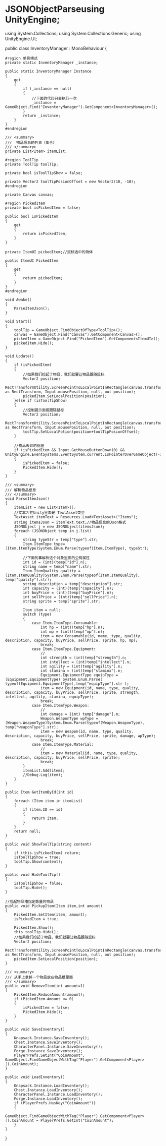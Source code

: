 # JSONObjectParseusing UnityEngine;
using System.Collections;
using System.Collections.Generic;
using UnityEngine.UI;



public class InventoryManager : MonoBehaviour
{

    #region 单例模式
    private static InventoryManager _instance;

    public static InventoryManager Instance
    {
        get
        {
            if (_instance == null)
            {
                //下面的代码只会执行一次
                _instance = GameObject.Find("InventoryManager").GetComponent<InventoryManager>();
            }
            return _instance;
        }
    }
    #endregion
    
    /// <summary>
    ///  物品信息的列表（集合）
    /// </summary>
    private List<Item> itemList;

    #region ToolTip
    private ToolTip toolTip;

    private bool isToolTipShow = false;

    private Vector2 toolTipPosionOffset = new Vector2(10, -10);
    #endregion

    private Canvas canvas;

    #region PickedItem
    private bool isPickedItem = false;

    public bool IsPickedItem
    {
        get
        {
            return isPickedItem;
        }
    }

    private ItemUI pickedItem;//鼠标选中的物体

    public ItemUI PickedItem
    {
        get
        {
            return pickedItem;
        }
    }
    #endregion

    void Awake()
    {
        ParseItemJson();
    }

    void Start()
    {
        toolTip = GameObject.FindObjectOfType<ToolTip>();
        canvas = GameObject.Find("Canvas").GetComponent<Canvas>();
        pickedItem = GameObject.Find("PickedItem").GetComponent<ItemUI>();
        pickedItem.Hide();
    }

    void Update()
    {
        if (isPickedItem)
        {
            //如果我们捡起了物品，我们就要让物品跟随鼠标
            Vector2 position;
            RectTransformUtility.ScreenPointToLocalPointInRectangle(canvas.transform as RectTransform, Input.mousePosition, null, out position);
            pickedItem.SetLocalPosition(position);
        }else if (isToolTipShow)
        {
            //控制提示面板跟随鼠标
            Vector2 position;
            RectTransformUtility.ScreenPointToLocalPointInRectangle(canvas.transform as RectTransform, Input.mousePosition, null, out position);
            toolTip.SetLocalPotion(position+toolTipPosionOffset);
        }

        //物品丢弃的处理
        if (isPickedItem && Input.GetMouseButtonDown(0) && UnityEngine.EventSystems.EventSystem.current.IsPointerOverGameObject(-1)==false)
        {
            isPickedItem = false;
            PickedItem.Hide();
        }
    }

    /// <summary>
    /// 解析物品信息
    /// </summary>
    void ParseItemJson()
    {
        itemList = new List<Item>();
        //文本为在Unity里面是 TextAsset类型
        TextAsset itemText = Resources.Load<TextAsset>("Items");
        string itemsJson = itemText.text;//物品信息的Json格式
        JSONObject j = new JSONObject(itemsJson);
        foreach (JSONObject temp in j.list)
        {
            string typeStr = temp["type"].str;
            Item.ItemType type= (Item.ItemType)System.Enum.Parse(typeof(Item.ItemType), typeStr);

            //下面的事解析这个对象里面的公有属性
            int id = (int)(temp["id"].n);
            string name = temp["name"].str;
            Item.ItemQuality quality = (Item.ItemQuality)System.Enum.Parse(typeof(Item.ItemQuality), temp["quality"].str);
            string description = temp["description"].str;
            int capacity = (int)(temp["capacity"].n);
            int buyPrice = (int)(temp["buyPrice"].n);
            int sellPrice = (int)(temp["sellPrice"].n);
            string sprite = temp["sprite"].str;

            Item item = null; 
            switch (type)
            {
                case Item.ItemType.Consumable:
                    int hp = (int)(temp["hp"].n);
                    int mp = (int)(temp["mp"].n);
                    item = new Consumable(id, name, type, quality, description, capacity, buyPrice, sellPrice, sprite, hp, mp);
                    break;
                case Item.ItemType.Equipment:
                    //
                    int strength = (int)temp["strength"].n;
                    int intellect = (int)temp["intellect"].n;
                    int agility = (int)temp["agility"].n;
                    int stamina = (int)temp["stamina"].n;
                    Equipment.EquipmentType equipType = (Equipment.EquipmentType) System.Enum.Parse( typeof(Equipment.EquipmentType),temp["equipType"].str );
                    item = new Equipment(id, name, type, quality, description, capacity, buyPrice, sellPrice, sprite, strength, intellect, agility, stamina, equipType);
                    break;
                case Item.ItemType.Weapon:
                    //
                    int damage = (int) temp["damage"].n;
                    Weapon.WeaponType wpType = (Weapon.WeaponType)System.Enum.Parse(typeof(Weapon.WeaponType), temp["weaponType"].str);
                    item = new Weapon(id, name, type, quality, description, capacity, buyPrice, sellPrice, sprite, damage, wpType);
                    break;
                case Item.ItemType.Material:
                    //
                    item = new Material(id, name, type, quality, description, capacity, buyPrice, sellPrice, sprite);
                    break;
            }
            itemList.Add(item);
            //Debug.Log(item);
        }
    }

    public Item GetItemById(int id)
    {
        foreach (Item item in itemList)
        {
            if (item.ID == id)
            {
                return item;
            }
        }
        return null;
    }

    public void ShowToolTip(string content)
    {
        if (this.isPickedItem) return;
        isToolTipShow = true;
        toolTip.Show(content);
    }

    public void HideToolTip()
    {
        isToolTipShow = false;
        toolTip.Hide();
    }

    //捡起物品槽指定数量的物品
    public void PickupItem(Item item,int amount)
    {
        PickedItem.SetItem(item, amount);
        isPickedItem = true;

        PickedItem.Show();
        this.toolTip.Hide();
        //如果我们捡起了物品，我们就要让物品跟随鼠标
        Vector2 position;
        RectTransformUtility.ScreenPointToLocalPointInRectangle(canvas.transform as RectTransform, Input.mousePosition, null, out position);
        pickedItem.SetLocalPosition(position);
    }

    /// <summary>
    /// 从手上拿掉一个物品放在物品槽里面
    /// </summary>
    public void RemoveItem(int amount=1)
    {
        PickedItem.ReduceAmount(amount);
        if (PickedItem.Amount <= 0)
        {
            isPickedItem = false;
            PickedItem.Hide();
        }
    }

    public void SaveInventory()
    {
        Knapsack.Instance.SaveInventory();
        Chest.Instance.SaveInventory();
        CharacterPanel.Instance.SaveInventory();
        Forge.Instance.SaveInventory();
        PlayerPrefs.SetInt("CoinAmount", GameObject.FindGameObjectWithTag("Player").GetComponent<Player>().CoinAmount);
    }

    public void LoadInventory()
    {
        Knapsack.Instance.LoadInventory();
        Chest.Instance.LoadInventory();
        CharacterPanel.Instance.LoadInventory();
        Forge.Instance.LoadInventory();
        if (PlayerPrefs.HasKey("CoinAmount"))
        {
            GameObject.FindGameObjectWithTag("Player").GetComponent<Player>().CoinAmount = PlayerPrefs.GetInt("CoinAmount");
        }
    }

}

